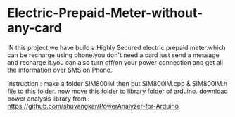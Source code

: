 # Electric-Prepaid-Meter-without-any-card
IN this project we have build a Highly Secured electric prepaid meter.which can be recharge using phone.you don't need a card just send a message and recharge it.you can also turn off/on your power connection and get all the information over SMS on Phone.

Instruction :
make a folder SIM800lM then put SIM800lM.cpp & SIM800lM.h file to this folder.
now move this folder to library folder of arduino.
download power analysis library from : https://github.com/shuvangkar/PowerAnalyzer-for-Arduino
